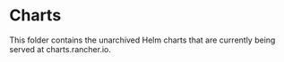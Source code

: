 # Charts

This folder contains the unarchived Helm charts that are currently being served at charts.rancher.io.